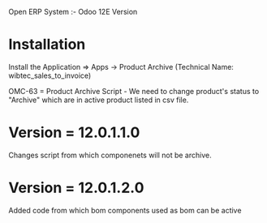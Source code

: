 Open ERP System :- Odoo 12E Version 

Installation 
============
Install the Application => Apps -> Product Archive (Technical Name: wibtec_sales_to_invoice)


OMC-63 = Product Archive Script 
        - We need to change product's status to "Archive" which are in active product listed in csv file.


Version = 12.0.1.1.0
======================
Changes script from which componenets will not be archive.

Version = 12.0.1.2.0
=======================
Added code from which bom components used as bom can be active